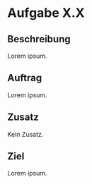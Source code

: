 # Aufgabe X.X

## Beschreibung
Lorem ipsum.

## Auftrag
Lorem ipsum.

## Zusatz
Kein Zusatz.

## Ziel
Lorem ipsum.
